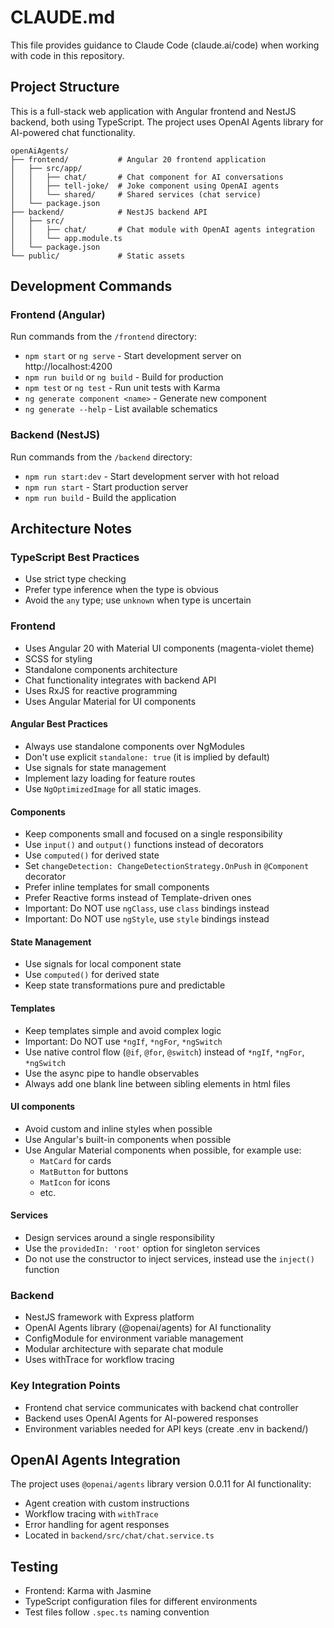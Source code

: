 # CLAUDE.md

This file provides guidance to Claude Code (claude.ai/code) when working with code in this repository.

## Project Structure

This is a full-stack web application with Angular frontend and NestJS backend, both using TypeScript. The project uses OpenAI Agents library for AI-powered chat functionality.

```
openAiAgents/
├── frontend/           # Angular 20 frontend application
│   ├── src/app/
│   │   ├── chat/       # Chat component for AI conversations
│   │   ├── tell-joke/  # Joke component using OpenAI agents
│   │   └── shared/     # Shared services (chat service)
│   └── package.json
├── backend/            # NestJS backend API
│   ├── src/
│   │   ├── chat/       # Chat module with OpenAI agents integration
│   │   └── app.module.ts
│   └── package.json
└── public/             # Static assets
```

## Development Commands

### Frontend (Angular)

Run commands from the `/frontend` directory:

- `npm start` or `ng serve` - Start development server on http://localhost:4200
- `npm run build` or `ng build` - Build for production
- `npm test` or `ng test` - Run unit tests with Karma
- `ng generate component <name>` - Generate new component
- `ng generate --help` - List available schematics

### Backend (NestJS)

Run commands from the `/backend` directory:

- `npm run start:dev` - Start development server with hot reload
- `npm run start` - Start production server
- `npm run build` - Build the application

## Architecture Notes

### TypeScript Best Practices

- Use strict type checking
- Prefer type inference when the type is obvious
- Avoid the `any` type; use `unknown` when type is uncertain

### Frontend

- Uses Angular 20 with Material UI components (magenta-violet theme)
- SCSS for styling
- Standalone components architecture
- Chat functionality integrates with backend API
- Uses RxJS for reactive programming
- Uses Angular Material for UI components

#### Angular Best Practices

- Always use standalone components over NgModules
- Don't use explicit `standalone: true` (it is implied by default)
- Use signals for state management
- Implement lazy loading for feature routes
- Use `NgOptimizedImage` for all static images.

#### Components

- Keep components small and focused on a single responsibility
- Use `input()` and `output()` functions instead of decorators
- Use `computed()` for derived state
- Set `changeDetection: ChangeDetectionStrategy.OnPush` in `@Component` decorator
- Prefer inline templates for small components
- Prefer Reactive forms instead of Template-driven ones
- Important: Do NOT use `ngClass`, use `class` bindings instead
- Important: Do NOT use `ngStyle`, use `style` bindings instead

#### State Management

- Use signals for local component state
- Use `computed()` for derived state
- Keep state transformations pure and predictable

#### Templates

- Keep templates simple and avoid complex logic
- Important: Do NOT use `*ngIf`, `*ngFor`, `*ngSwitch`
- Use native control flow (`@if`, `@for`, `@switch`) instead of `*ngIf`, `*ngFor`, `*ngSwitch`
- Use the async pipe to handle observables
- Always add one blank line between sibling elements in html files

#### UI components

- Avoid custom and inline styles when possible
- Use Angular's built-in components when possible
- Use Angular Material components when possible, for example use:
  - `MatCard` for cards
  - `MatButton` for buttons
  - `MatIcon` for icons
  - etc.

#### Services

- Design services around a single responsibility
- Use the `providedIn: 'root'` option for singleton services
- Do not use the constructor to inject services, instead use the `inject()` function

### Backend

- NestJS framework with Express platform
- OpenAI Agents library (@openai/agents) for AI functionality
- ConfigModule for environment variable management
- Modular architecture with separate chat module
- Uses withTrace for workflow tracing

### Key Integration Points

- Frontend chat service communicates with backend chat controller
- Backend uses OpenAI Agents for AI-powered responses
- Environment variables needed for API keys (create .env in backend/)

## OpenAI Agents Integration

The project uses `@openai/agents` library version 0.0.11 for AI functionality:

- Agent creation with custom instructions
- Workflow tracing with `withTrace`
- Error handling for agent responses
- Located in `backend/src/chat/chat.service.ts`

## Testing

- Frontend: Karma with Jasmine
- TypeScript configuration files for different environments
- Test files follow `.spec.ts` naming convention
